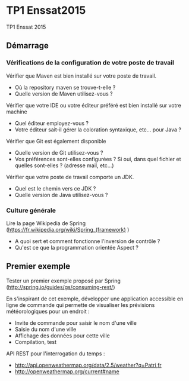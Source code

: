 # TP1 Enssat2015
TP1 Enssat 2015
## Démarrage
### Vérifications de la configuration de votre poste de travail

Vérifier que Maven est bien installé sur votre poste de travail.

* Où la repository maven se trouve-t-elle ?
* Quelle version de Maven utilisez-vous ?

Vérifier que votre IDE ou votre éditeur préféré est bien installé sur votre machine

* Quel éditeur employez-vous ?
* Votre éditeur sait-il gérer la coloration syntaxique, etc... pour Java ?

Vérifier que Git est également disponible

* Quelle version de Git utilisez-vous ?
* Vos préférences sont-elles configurées ? Si oui, dans quel fichier et quelles sont-elles ? (adresse mail, etc...)

Vérifier que votre poste de travail comporte un JDK. 

* Quel est le chemin vers ce JDK ?
* Quelle version de Java utilisez-vous ?

### Culture générale
Lire la page Wikipedia de Spring (https://fr.wikipedia.org/wiki/Spring_(framework) )

* A quoi sert et comment fonctionne l'inversion de contrôle ?
* Qu'est ce que la programmation orientée Aspect ?


## Premier exemple
Tester un premier exemple proposé par Spring (http://spring.io/guides/gs/consuming-rest/)

En s'inspirant de cet exemple, développer une application accessible en ligne de commande qui permette de visualiser les
prévisions météorologiques pour un endroit :

- Invite de commande pour saisir le nom d'une ville
- Saisie du nom d'une ville
- Affichage des données pour cette ville
- Compilation, test

API REST pour l'interrogation du temps :

- http://api.openweathermap.org/data/2.5/weather?q=Patri,fr
- http://openweathermap.org/current#name


